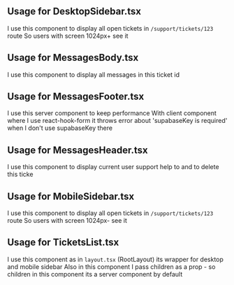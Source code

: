 ## Usage for DesktopSidebar.tsx

I use this component to display all open tickets in `/support/tickets/123` route
So users with screen 1024px+ see it

## Usage for MessagesBody.tsx

I use this component to display all messages in this ticket id

## Usage for MessagesFooter.tsx

I use this server component to keep performance
With client component where I use react-hook-form it throws error about 'supabaseKey is required'
when I don't use supabaseKey there

## Usage for MessagesHeader.tsx

I use this component to display current user support help to and to delete this ticke

## Usage for MobileSidebar.tsx

I use this component to display all open tickets in `/support/tickets/123` route
So users with screen 1024px- see it

## Usage for TicketsList.tsx

I use this component as in `layout.tsx` (RootLayout) its wrapper for desktop and mobile sidebar
Also in this component I pass children as a prop - so children in this component its a server component by default
